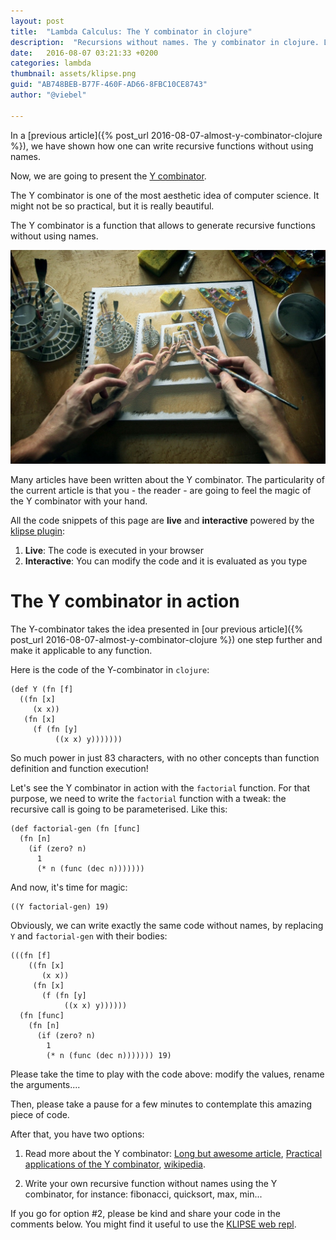```yaml
---
layout: post
title:  "Lambda Calculus: The Y combinator in clojure"
description:  "Recursions without names. The y combinator in clojure. Lambda Calculus."
date:   2016-08-07 03:21:33 +0200
categories: lambda
thumbnail: assets/klipse.png
guid: "AB748BEB-B77F-460F-AD66-8FBC10CE8743"
author: "@viebel"

---
```


In a [previous article]({% post_url 2016-08-07-almost-y-combinator-clojure %}), we have shown how one can write recursive functions without using names.

Now, we are going to present the [Y combinator](https://en.wikipedia.org/wiki/Fixed-point_combinator).


The Y combinator is one of the most aesthetic idea of computer science. It might not be so practical, but it is really beautiful.

The Y combinator is a function that allows to generate recursive functions without using names.

![Recursive](/assets/drawing-recursive.jpg)

Many articles have been written about the Y combinator. The particularity of the current article is that you - the reader - are going to feel the magic of the Y combinator with your hand.


All the code snippets of this page are **live** and **interactive** powered by the [klipse plugin](https://github.com/viebel/klipse):

1. **Live**: The code is executed in your browser
2. **Interactive**: You can modify the code and it is evaluated as you type


# The Y combinator in action


The Y-combinator takes the idea presented in [our previous article]({% post_url 2016-08-07-almost-y-combinator-clojure %}) one step further and make it applicable to any function.


Here is the code of the Y-combinator in `clojure`:

~~~klipse
(def Y (fn [f]
  ((fn [x]
     (x x))
   (fn [x]
     (f (fn [y]
          ((x x) y)))))))
~~~

So much power in just 83 characters, with no other concepts than function definition and function execution!


Let's see the Y combinator in action with the `factorial` function. For that purpose, we need to write the `factorial` function with a tweak: the recursive call is going to be parameterised. Like this:

~~~klipse
(def factorial-gen (fn [func]
  (fn [n]
    (if (zero? n)
      1
      (* n (func (dec n)))))))
~~~


And now, it's time for magic:

~~~klipse
((Y factorial-gen) 19)
~~~

Obviously, we can write exactly the same code without names, by replacing `Y` and `factorial-gen` with their bodies:

~~~klipse
(((fn [f]
    ((fn [x]
       (x x))
     (fn [x]
       (f (fn [y]
            ((x x) y))))))
  (fn [func]
    (fn [n]
      (if (zero? n)
        1
        (* n (func (dec n))))))) 19)
~~~

Please take the time to play with the code above: modify the values, rename the arguments....

Then, please take a pause for a few minutes to contemplate this amazing piece of code.

After that, you have two options:

1. Read more about the Y combinator: [Long but awesome article](http://mvanier.livejournal.com/2897.html), [Practical applications of the Y combinator](http://www.viksit.com/tags/clojure/practical-applications-y-combinator-clojure/), [wikipedia](https://en.wikipedia.org/wiki/Fixed-point_combinator).

2. Write your own recursive function without names using the Y combinator, for instance: fibonacci, quicksort, max, min...


If you go for option #2, please be kind and share your code in the comments below. You might find it useful to use the [KLIPSE web repl](http://app.klipse.tech/?eval_only=1).



